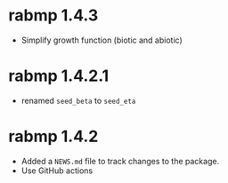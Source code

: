 # rabmp 1.4.3
* Simplify growth function (biotic and abiotic)

# rabmp 1.4.2.1
* renamed `seed_beta` to `seed_eta`

# rabmp 1.4.2
* Added a `NEWS.md` file to track changes to the package.
* Use GitHub actions
